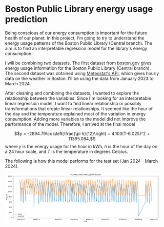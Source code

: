 # Boston Public Library energy usage prediction

Being conscious of our energy consumption is important for the future health of our planet. In this project, I'm going to try to understand the energy usage patterns of the Boston Public Library (Central branch). The aim is to find an interpretable regression model for the library's energy consumption.

I will be combining two datasets. The first dataset from [boston.gov](https://data.boston.gov/dataset/central-library-electricity-usage) gives energy usage information for the Boston Public Library (Central branch). The second dataset was obtained using [Meteostat's API](https://dev.meteostat.net/python/hourly.html), which gives hourly data on the weather in Boston. I'll be using the data from January 2023 to March 2024.

After cleaning and combining the datasets, I wanted to explore the relationship between the variables. Since I'm looking for an interpretable linear regression model, I want to find linear relationship or possibly transformations that create linear relationships. It seemed like the hour of the day and the temperature explained most of the variation in energy consumption. Adding more variables to the model did not improve the performance of the model. Therefore, I arrived at the final model

$$y = -2894.79\cos\left(\frac{\pi h}{12}\right) + 4.103(T-6.025)^2 + 11395.084,$$
where $y$ is the energy usage for the hour in kWh, $h$ is the hour of the day on a 24 hour scale, and $T$ is the temperature in degrees Celcius. 

The following is how this model performs for the test set (Jan 2024 - March 2024). 

![](model.png)